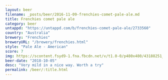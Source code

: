 ```yaml
---
layout: beer
filename: _posts/beer/2016-11-09-frenchies-comet-pale-ale.md
title: Frenchies comet pale ale
category: beer
untappd: "https://untappd.com/b/frenchies-comet-pale-ale/2733560"
country: "Australia"
brewery: "Frenchies"
breweryURL: "/brewery/frenchies.html"
style: "Pale Ale - American"
score: 7
img: https://scontent.fsyd9-1.fna.fbcdn.net/v/t1.0-0/p480x480/43188251_10156603260488745_5870391657001648128_o.jpg?_nc_cat=108&_nc_sid=e007fa&_nc_ohc=truYVWo8h1sAX8bax0r&_nc_ht=scontent.fsyd9-1.fna&_nc_tp=6&oh=191f267e51ff757ab36ab0595b134b0a&oe=5F497AB5
beer-date: "2018-10-05"
desc: "Very mild in a nice way. Worth a try"
permalink: /beer/:title.html
---
```

